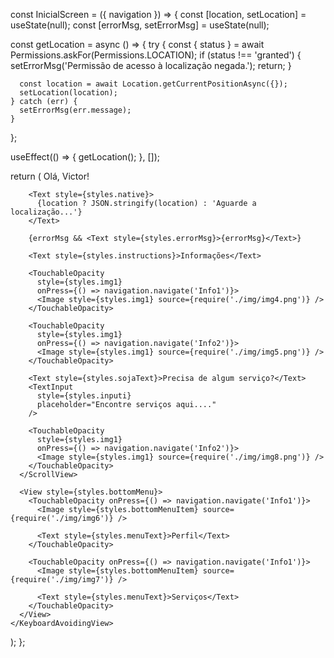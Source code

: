 const InicialScreen = ({ navigation }) => {
  const [location, setLocation] = useState(null);
  const [errorMsg, setErrorMsg] = useState(null);

  const getLocation = async () => {
    try {
      const { status } = await Permissions.askFor(Permissions.LOCATION);
      if (status !== 'granted') {
        setErrorMsg('Permissão de acesso à localização negada.');
        return;
      }

      const location = await Location.getCurrentPositionAsync({});
      setLocation(location);
    } catch (err) {
      setErrorMsg(err.message);
    }
  };

  useEffect(() => {
    getLocation();
  }, []);

  return (
    <KeyboardAvoidingView style={styles.containeri} behavior="padding">
      <ScrollView>
        <Text style={styles.welcome}>Olá, Victor!</Text>

        <Text style={styles.native}>
          {location ? JSON.stringify(location) : 'Aguarde a localização...'}
        </Text>

        {errorMsg && <Text style={styles.errorMsg}>{errorMsg}</Text>}

        <Text style={styles.instructions}>Informações</Text>

        <TouchableOpacity
          style={styles.img1}
          onPress={() => navigation.navigate('Info1')}>
          <Image style={styles.img1} source={require('./img/img4.png')} />
        </TouchableOpacity>

        <TouchableOpacity
          style={styles.img1}
          onPress={() => navigation.navigate('Info2')}>
          <Image style={styles.img1} source={require('./img/img5.png')} />
        </TouchableOpacity>

        <Text style={styles.sojaText}>Precisa de algum serviço?</Text>
        <TextInput
          style={styles.inputi}
          placeholder="Encontre serviços aqui...."
        />

        <TouchableOpacity
          style={styles.img1}
          onPress={() => navigation.navigate('Info2')}>
          <Image style={styles.img1} source={require('./img/img8.png')} />
        </TouchableOpacity>
      </ScrollView>

      <View style={styles.bottomMenu}>
        <TouchableOpacity onPress={() => navigation.navigate('Info1')}>
          <Image style={styles.bottomMenuItem} source={require('./img/img6')} />

          <Text style={styles.menuText}>Perfil</Text>
        </TouchableOpacity>

        <TouchableOpacity onPress={() => navigation.navigate('Info1')}>
          <Image style={styles.bottomMenuItem} source={require('./img/img7')} />

          <Text style={styles.menuText}>Serviços</Text>
        </TouchableOpacity>
      </View>
    </KeyboardAvoidingView>
  );
};
